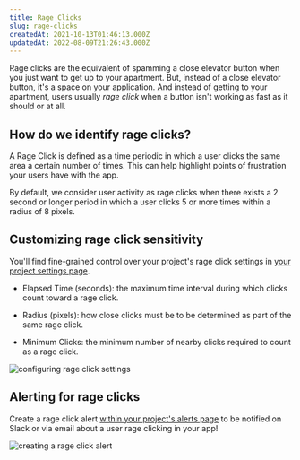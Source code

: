 ```yaml
---
title: Rage Clicks
slug: rage-clicks
createdAt: 2021-10-13T01:46:13.000Z
updatedAt: 2022-08-09T21:26:43.000Z
---
```


Rage clicks are the equivalent of spamming a close elevator button when you just want to get up to your apartment. But, instead of a close elevator button, it's a space on your application. And instead of getting to your apartment, users usually _rage click_ when a button isn't working as fast as it should or at all.

## How do we identify rage clicks?

A Rage Click is defined as a time periodic in which a user clicks the same area a certain number of times. This can help highlight points of frustration your users have with the app.

By default, we consider user activity as rage clicks when there exists a 2 second or longer period in which a user clicks 5 or more times within a radius of 8 pixels.

## Customizing rage click sensitivity

You'll find fine-grained control over your project's rage click settings in [your project settings page](https://app.highlight.run/settings).

-   Elapsed Time (seconds): the maximum time interval during which clicks count toward a rage click.

-   Radius (pixels): how close clicks must be to be determined as part of the same rage click.

-   Minimum Clicks: the minimum number of nearby clicks required to count as a rage click.

![configuring rage click settings](https://archbee-image-uploads.s3.amazonaws.com/XPwQFz8tul7ogqGkmtA0y/0sgR-VlLcRpAl9SsbDfR-_image.png)

## Alerting for rage clicks

Create a rage click alert [within your project's alerts page](https://app.highlight.run/alerts) to be notified on Slack or via email about a user rage clicking in your app!

![creating a rage click alert](https://archbee-image-uploads.s3.amazonaws.com/XPwQFz8tul7ogqGkmtA0y/XxyLN8kFXtefRgFf1BBUI_image.png)
